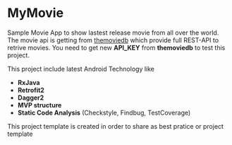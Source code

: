 # MyMovie

Sample Movie App to show lastest release movie from all over the world.
The movie api is getting from [themoviedb](https://www.themoviedb.org/) which provide full REST-API to retrive movies.
You need to get new **API_KEY** from **themoviedb** to test this project.

This project include latest Android Technology like
- **RxJava**
- **Retrofit2**
- **Dagger2**
- **MVP structure**
- **Static Code Analysis** (Checkstyle, Findbug, TestCoverage)

This project template is created in order to share as best pratice or project template



